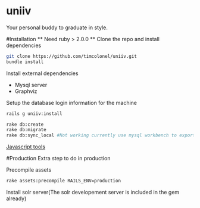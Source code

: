 uniiv
=====
Your personal buddy to graduate in style.


#Installation
** Need ruby > 2.0.0 **
Clone the repo and install dependencies
```bash
git clone https://github.com/timcolonel/uniiv.git
bundle install
```

Install external dependencies
* Mysql server
* Graphviz

Setup the database login information for the machine

```bash
rails g uniiv:install
```

```bash
rake db:create
rake db:migrate
rake db:sync_local #Not working currently use mysql workbench to export main dev and reimport locally

```

[Javascript tools](https://github.com/timcolonel/uniiv/wiki/Javascript)


#Production
Extra step to do in production

Precompile assets
```bash
rake assets:precompile RAILS_ENV=production
```

Install solr server(The solr developement server is included in the gem already)
